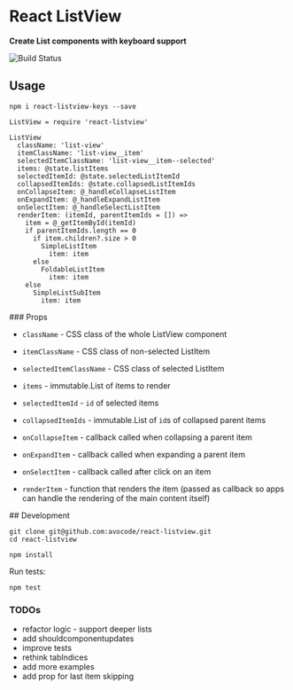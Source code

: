 # React ListView

**Create List components with keyboard support**

![Build Status](https://travis-ci.org/avocode/react-listview.svg?branch=master)

## Usage

```
npm i react-listview-keys --save
```

```
ListView = require 'react-listview'

ListView
  className: 'list-view'
  itemClassName: 'list-view__item'
  selectedItemClassName: 'list-view__item--selected'
  items: @state.listItems
  selectedItemId: @state.selectedListItemId
  collapsedItemIds: @state.collapsedListItemIds
  onCollapseItem: @_handleCollapseListItem
  onExpandItem: @_handleExpandListItem
  onSelectItem: @_handleSelectListItem
  renderItem: (itemId, parentItemIds = []) =>
    item = @_getItemById(itemId)
    if parentItemIds.length == 0
      if item.children?.size > 0
        SimpleListItem
          item: item
      else
        FoldableListItem
          item: item
    else
      SimpleListSubItem
        item: item
```


### Props

- `className` - CSS class of the whole ListView component
- `itemClassName` - CSS class of non-selected ListItem
- `selectedItemClassName` - CSS class of selected ListItem

- `items` - immutable.List of items to render

- `selectedItemId` - `id` of selected items
- `collapsedItemIds` - immutable.List of `id`s of collapsed parent items

- `onCollapseItem` - callback called when collapsing a parent item
- `onExpandItem` - callback called when expanding a parent item
- `onSelectItem` - callback called after click on an item
- `renderItem` - function that renders the item (passed as callback so  apps can handle the rendering of the main content itself)


## Development

```
git clone git@github.com:avocode/react-listview.git
cd react-listview

npm install
```


Run tests:
```
npm test
```

### TODOs
- refactor logic - support deeper lists
- add shouldcomponentupdates
- improve tests
- rethink tabIndices
- add more examples
- add prop for last item skipping
